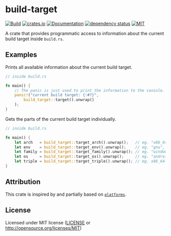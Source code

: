 # build-target

[![Build](https://github.com/OpenByteDev/build-target/actions/workflows/rust.yml/badge.svg)](https://github.com/OpenByteDev/build-target/actions/workflows/rust.yml)
[![crates.io](https://img.shields.io/crates/v/build-target.svg)](https://crates.io/crates/build-target)
[![Documentation](https://docs.rs/build-target/badge.svg)](https://docs.rs/build-target)
[![dependency status](https://deps.rs/repo/github/openbytedev/build-target/status.svg)](https://deps.rs/repo/github/openbytedev/build-target)
[![MIT](https://img.shields.io/crates/l/build-target.svg)](https://github.com/OpenByteDev/build-target/blob/master/LICENSE)

A crate that provides programmatic access to information about the current build target inside `build.rs`.

## Examples
Prints all available information about the current build target.
```rust
// inside build.rs

fn main() {
    // The panic is just used to print the information to the console.
    panic!("current build target: {:#?}",
        build_target::target().unwrap()
    );
}
```

Gets the parts of the current build target individually.
```rust
// inside build.rs

fn main() {
    let arch   = build_target::target_arch().unwrap();   // eg. "x86_64", "aarch64", ...
    let env    = build_target::target_env().unwrap();    // eg. "gnu", "msvc", ...
    let family = build_target::target_family().unwrap(); // eg. "windows", "unix", ...
    let os     = build_target::target_os().unwrap();     // eg. "android", "linux", ...
    let triple = build_target::target_triple().unwrap(); // eg. x86_64-unknown-linux-gnu", ...
}
```

## Attribution
This crate is inspired by and partially based on [`platforms`](https://crates.io/crates/platforms).

## License
Licensed under MIT license ([LICENSE](https://github.com/OpenByteDev/build-target/blob/master/LICENSE) or http://opensource.org/licenses/MIT)
